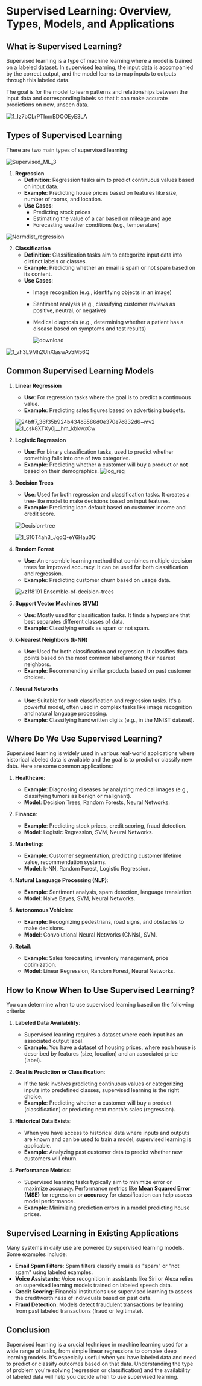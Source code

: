 # Supervised Learning: Overview, Types, Models, and Applications

## What is Supervised Learning?

Supervised learning is a type of machine learning where a model is trained on a labeled dataset. In supervised learning, the input data is accompanied by the correct output, and the model learns to map inputs to outputs through this labeled data.

The goal is for the model to learn patterns and relationships between the input data and corresponding labels so that it can make accurate predictions on new, unseen data.

![1_Iz7bCLrPTImnBDOOEyE3LA](https://github.com/user-attachments/assets/cbad9324-7c07-4f82-9098-c0bbbc186a80)


## Types of Supervised Learning

There are two main types of supervised learning:

![Supervised_ML_3](https://github.com/user-attachments/assets/038c68ed-55cc-49c1-98da-99bc26cfcb04)


1. **Regression**
   - **Definition**: Regression tasks aim to predict continuous values based on input data.
   - **Example**: Predicting house prices based on features like size, number of rooms, and location.
   - **Use Cases**:
     - Predicting stock prices
     - Estimating the value of a car based on mileage and age
     - Forecasting weather conditions (e.g., temperature)
       
![Normdist_regression](https://github.com/user-attachments/assets/ee596938-9d00-4469-8911-c94390b8b6b1)

2. **Classification**
   - **Definition**: Classification tasks aim to categorize input data into distinct labels or classes.
   - **Example**: Predicting whether an email is spam or not spam based on its content.
   - **Use Cases**:
     - Image recognition (e.g., identifying objects in an image)
     - Sentiment analysis (e.g., classifying customer reviews as positive, neutral, or negative)
     - Medical diagnosis (e.g., determining whether a patient has a disease based on symptoms and test results)

       ![download](https://github.com/user-attachments/assets/30dd528a-52b2-42e9-b91a-407d0d3d549c)

![1_vh3L9Mh2UhXlaswAv5M56Q](https://github.com/user-attachments/assets/cca1fc06-3a90-4ad9-814f-3e9c9908646d)


## Common Supervised Learning Models

1. **Linear Regression**
   - **Use**: For regression tasks where the goal is to predict a continuous value.
   - **Example**: Predicting sales figures based on advertising budgets.

   ![24bff7_36f35b924b434c8586d0e370e7c832d6~mv2](https://github.com/user-attachments/assets/2a442de7-51b1-4326-8ca3-5b4e2597aab9)
   ![1_csk8XTXy0j__hm_kbkwxCw](https://github.com/user-attachments/assets/008c158e-04e0-456f-820d-4e3461f0da3f)

2. **Logistic Regression**
   - **Use**: For binary classification tasks, used to predict whether something falls into one of two categories.
   - **Example**: Predicting whether a customer will buy a product or not based on their demographics.
     ![log_reg](https://github.com/user-attachments/assets/9a369a79-9871-4c69-8edf-bab54cf76750)
   
3. **Decision Trees**
   - **Use**: Used for both regression and classification tasks. It creates a tree-like model to make decisions based on input features.
   - **Example**: Predicting loan default based on customer income and credit score.

   ![Decision-tree](https://github.com/user-attachments/assets/762d284c-4d9f-418b-b919-3002fc71224e)

   ![1_S10T4ah3_JqdQ-eY6Hau0Q](https://github.com/user-attachments/assets/173e36b7-b113-40cd-84f6-4a87028cc06e)

4. **Random Forest**
   - **Use**: An ensemble learning method that combines multiple decision trees for improved accuracy. It can be used for both classification and regression.
   - **Example**: Predicting customer churn based on usage data.

   ![vz1f8191 Ensemble-of-decision-trees](https://github.com/user-attachments/assets/4cb3d811-bba5-48df-a746-d29a6cfa05e7)

5. **Support Vector Machines (SVM)**
   - **Use**: Mostly used for classification tasks. It finds a hyperplane that best separates different classes of data.
   - **Example**: Classifying emails as spam or not spam.
   
6. **k-Nearest Neighbors (k-NN)**
   - **Use**: Used for both classification and regression. It classifies data points based on the most common label among their nearest neighbors.
   - **Example**: Recommending similar products based on past customer choices.
   
7. **Neural Networks**
   - **Use**: Suitable for both classification and regression tasks. It's a powerful model, often used in complex tasks like image recognition and natural language processing.
   - **Example**: Classifying handwritten digits (e.g., in the MNIST dataset).

## Where Do We Use Supervised Learning?

Supervised learning is widely used in various real-world applications where historical labeled data is available and the goal is to predict or classify new data. Here are some common applications:

1. **Healthcare**:
   - **Example**: Diagnosing diseases by analyzing medical images (e.g., classifying tumors as benign or malignant).
   - **Model**: Decision Trees, Random Forests, Neural Networks.
   
2. **Finance**:
   - **Example**: Predicting stock prices, credit scoring, fraud detection.
   - **Model**: Logistic Regression, SVM, Neural Networks.
   
3. **Marketing**:
   - **Example**: Customer segmentation, predicting customer lifetime value, recommendation systems.
   - **Model**: k-NN, Random Forest, Logistic Regression.
   
4. **Natural Language Processing (NLP)**:
   - **Example**: Sentiment analysis, spam detection, language translation.
   - **Model**: Naive Bayes, SVM, Neural Networks.
   
5. **Autonomous Vehicles**:
   - **Example**: Recognizing pedestrians, road signs, and obstacles to make decisions.
   - **Model**: Convolutional Neural Networks (CNNs), SVM.
   
6. **Retail**:
   - **Example**: Sales forecasting, inventory management, price optimization.
   - **Model**: Linear Regression, Random Forest, Neural Networks.

## How to Know When to Use Supervised Learning?

You can determine when to use supervised learning based on the following criteria:

1. **Labeled Data Availability**:
   - Supervised learning requires a dataset where each input has an associated output label.
   - **Example**: You have a dataset of housing prices, where each house is described by features (size, location) and an associated price (label).

2. **Goal is Prediction or Classification**:
   - If the task involves predicting continuous values or categorizing inputs into predefined classes, supervised learning is the right choice.
   - **Example**: Predicting whether a customer will buy a product (classification) or predicting next month's sales (regression).

3. **Historical Data Exists**:
   - When you have access to historical data where inputs and outputs are known and can be used to train a model, supervised learning is applicable.
   - **Example**: Analyzing past customer data to predict whether new customers will churn.

4. **Performance Metrics**:
   - Supervised learning tasks typically aim to minimize error or maximize accuracy. Performance metrics like **Mean Squared Error (MSE)** for regression or **accuracy** for classification can help assess model performance.
   - **Example**: Minimizing prediction errors in a model predicting house prices.

## Supervised Learning in Existing Applications

Many systems in daily use are powered by supervised learning models. Some examples include:

- **Email Spam Filters**: Spam filters classify emails as "spam" or "not spam" using labeled examples.
- **Voice Assistants**: Voice recognition in assistants like Siri or Alexa relies on supervised learning models trained on labeled speech data.
- **Credit Scoring**: Financial institutions use supervised learning to assess the creditworthiness of individuals based on past data.
- **Fraud Detection**: Models detect fraudulent transactions by learning from past labeled transactions (fraud or legitimate).

## Conclusion

Supervised learning is a crucial technique in machine learning used for a wide range of tasks, from simple linear regressions to complex deep learning models. It's especially useful when you have labeled data and need to predict or classify outcomes based on that data. Understanding the type of problem you're solving (regression or classification) and the availability of labeled data will help you decide when to use supervised learning.

